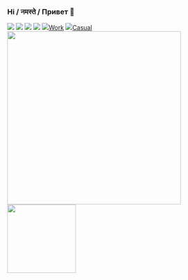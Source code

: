 ### Hi / नमस्ते / Привет 👋

<!--
**shez1461/shez1461** is a ✨ _special_ ✨ repository because its `README.md` (this file) appears on your GitHub profile.

Here are some ideas to get you started:

- 🔭 I’m currently working on ...
- 🌱 I’m currently learning ...
- 👯 I’m looking to collaborate on ...
- 🤔 I’m looking for help with ...
- 💬 Ask me about ...
- 📫 How to reach me: ...
- 😄 Pronouns: ...
- ⚡ Fun fact: ...
-->

<a href="https://www.linkedin.com/in/mohamedshez/" target="_blank"><img src="https://img.icons8.com/color/48/000000/linkedin.png"/></a>
<a href="https://www.instagram.com/shez1461/" target="_blank"><img src="https://img.icons8.com/fluency/48/000000/instagram-new.png"/></a>
<a href="https://www.youtube.com/channel/UC3Q3MqlbWoR2v_QAj6P5uIQ/" target="_blank"><img src="https://img.icons8.com/color/48/000000/youtube--v1.png"/></a>
<a href="https://shez1461.wixsite.com/kash" target="_blank"><img src="https://img.icons8.com/fluency/48/000000/domain.png"/></a>
<a href="mailto:mr.mohamed.shez@gmail.com" target="_blank"><img src="https://img.icons8.com/fluency/48/000000/email.png"/>Work</a>
<a href="mailto:shez1461@gmail.com" target="_blank"><img src="https://img.icons8.com/fluency/48/000000/email.png"/>Casual</a>
<br>
<img src="https://github-readme-stats.vercel.app/api?username=shez1461&show_icons=true&count_private=true" width="400" height="auto"/>
<img src="https://github-readme-stats.vercel.app/api/top-langs/?username=shez1461&layout=compact&show_icons=true/" width="auto" height="158"/>
